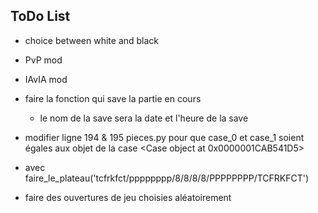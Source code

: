 ## ToDo List
- choice between white and black
- PvP mod
- IAvIA mod


- faire la fonction qui save la partie en cours  
    - le nom de la save sera la date et l'heure de la save

- modifier ligne 194 & 195 pieces.py pour que case_0 et case_1 soient égales aux objet de la case <Case object at 0x0000001CAB541D5>

- avec faire_le_plateau('tcfrkfct/pppppppp/8/8/8/8/PPPPPPPP/TCFRKFCT')

- faire des ouvertures de jeu choisies aléatoirement